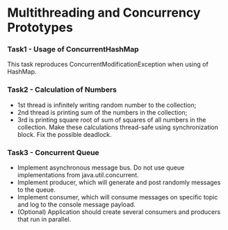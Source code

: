 # Multithreading and Concurrency Prototypes

### Task1 - Usage of ConcurrentHashMap 
This task reproduces ConcurrentModificationException when using of HashMap.

### Task2 - Calculation of Numbers
* 1st thread is infinitely writing random number to the collection;
* 2nd thread is printing sum of the numbers in the collection;
* 3rd is printing square root of sum of squares of all numbers in the collection.
Make these calculations thread-safe using synchronization block. Fix the possible deadlock.

### Task3 - Concurrent Queue
* Implement asynchronous message bus. Do not use queue implementations from java.util.concurrent.
* Implement producer, which will generate and post randomly messages to the queue.
* Implement consumer, which will consume messages on specific topic and log to the console message payload.
* (Optional) Application should create several consumers and producers that run in parallel.